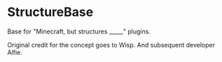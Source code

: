 # StructureBase
Base for "Minecraft, but structures _____" plugins.

Original credit for the concept goes to Wisp. And subsequent developer Alfie.

